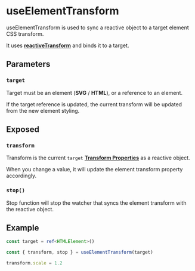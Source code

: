 # useElementTransform

useElementTransform is used to sync a reactive object to a target element CSS transform.

It uses [**reactiveTransform**](https://github.com/vueuse/motion/blob/main/src/reactiveTransform.ts) and binds it to a target.

## Parameters

### `target`

Target must be an element (**SVG** / **HTML**), or a reference to an element.

If the target reference is updated, the current transform will be updated from the new element styling.

## Exposed

### `transform`

Transform is the current `target` [**Transform Properties**](/features/motion-properties#transform-properties) as a reactive object.

When you change a value, it will update the element transform property accordingly.

### `stop()`

Stop function will stop the watcher that syncs the element transform with the reactive object.

## Example

```typescript
const target = ref<HTMLElement>()

const { transform, stop } = useElementTransform(target)

transform.scale = 1.2
```
